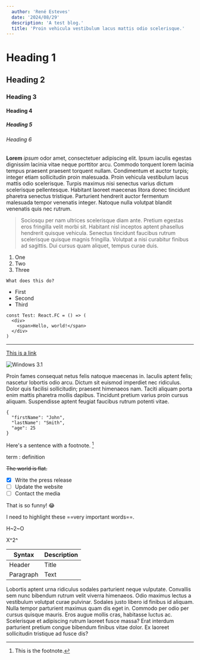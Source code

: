 ```yaml
---
  author: 'René Esteves'
  date: '2024/08/29'
  description: 'A test blog.'
  title: 'Proin vehicula vestibulum lacus mattis odio scelerisque.'
---
```


# Heading 1

## Heading 2

### Heading 3

#### Heading 4

##### Heading 5

###### Heading 6

**Lorem** *ipsum* odor amet, consectetuer adipiscing elit. Ipsum iaculis egestas dignissim lacinia vitae neque porttitor arcu. Commodo torquent lorem lacinia tempus praesent praesent torquent nullam. Condimentum et auctor turpis; integer etiam sollicitudin proin malesuada. Proin vehicula vestibulum lacus mattis odio scelerisque. Turpis maximus nisi senectus varius dictum scelerisque pellentesque. Habitant laoreet maecenas litora donec tincidunt pharetra senectus tristique. Parturient hendrerit auctor fermentum malesuada tempor venenatis integer. Natoque nulla volutpat blandit venenatis quis nec rutrum.

> Sociosqu per nam ultrices scelerisque diam ante. Pretium egestas eros fringilla velit morbi sit. Habitant nisl inceptos aptent phasellus hendrerit quisque vehicula. Senectus tincidunt faucibus rutrum scelerisque quisque magnis fringilla. Volutpat a nisi curabitur finibus ad sagittis. Dui cursus quam aliquet, tempus curae duis.

1. One
2. Two
3. Three

`What does this do?`

- First
- Second
- Third

```tsx
const Test: React.FC = () => (  
  <div>
    <span>Hello, world!</span>
  </div>
)
```

---

[This is a link](https://google.com)

![Windows 3.1](https://img.sysgeek.cn/img/2023/09/windows-nt-3-1.jpg)

Proin fames consequat netus felis natoque maecenas in. Iaculis aptent felis; nascetur lobortis odio arcu. Dictum sit euismod imperdiet nec ridiculus. Dolor quis facilisi sollicitudin; praesent himenaeos nam. Taciti aliquam porta enim mattis pharetra mollis dapibus. Tincidunt pretium varius proin cursus aliquam. Suspendisse aptent feugiat faucibus rutrum potenti vitae.

```
{
  "firstName": "John",
  "lastName": "Smith",
  "age": 25
}
``` 

Here's a sentence with a footnote. [^1]

term
: definition 

~~The world is flat.~~

- [x] Write the press release
- [ ] Update the website
- [ ] Contact the media 

That is so funny! :joy:

I need to highlight these ==very important words==.

H~2~O

X^2^

| Syntax | Description |
| ----------- | ----------- |
| Header | Title |
| Paragraph | Text | 

Lobortis aptent urna ridiculus sodales parturient neque vulputate. Convallis sem nunc bibendum rutrum velit viverra himenaeos. Odio maximus lectus a vestibulum volutpat curae pulvinar. Sodales justo libero id finibus id aliquam. Nulla tempor parturient maximus quam dis eget in. Commodo per odio per cursus quisque mauris. Eros augue mollis cras, habitasse luctus ac. Scelerisque et adipiscing rutrum laoreet fusce massa? Erat interdum parturient pretium congue bibendum finibus vitae dolor. Ex laoreet sollicitudin tristique ad fusce dis?

[^1]: This is the footnote. 